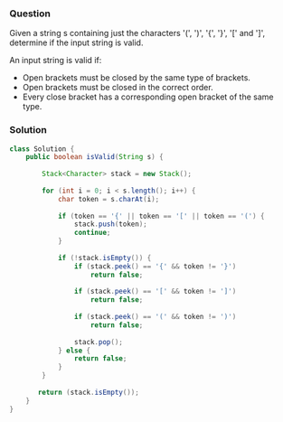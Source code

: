 
### Question
Given a string s containing just the characters '(', ')', '{', '}', '[' and ']', determine if the input string is valid.

An input string is valid if:
- Open brackets must be closed by the same type of brackets.
- Open brackets must be closed in the correct order.
- Every close bracket has a corresponding open bracket of the same type.

### Solution

```java
class Solution {
    public boolean isValid(String s) {
        
        Stack<Character> stack = new Stack();
        
        for (int i = 0; i < s.length(); i++) {
            char token = s.charAt(i);
            
            if (token == '{' || token == '[' || token == '(') {
                stack.push(token);
                continue;
            }
            
            if (!stack.isEmpty()) {
                if (stack.peek() == '{' && token != '}')
                    return false;
            
                if (stack.peek() == '[' && token != ']')
                    return false;
                
                if (stack.peek() == '(' && token != ')')
                    return false;
                
                stack.pop();
            } else {
                return false;
            }
        }
        
       return (stack.isEmpty());
    }
}
```